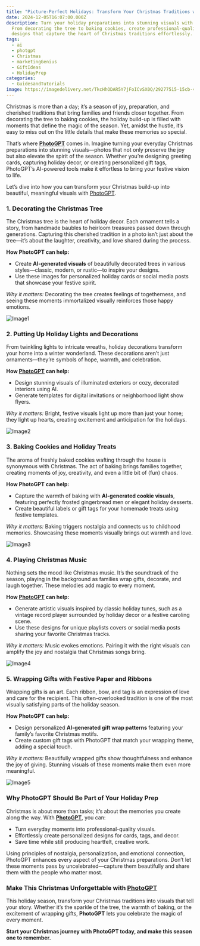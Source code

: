 ```yaml
---
title: "Picture-Perfect Holidays: Transform Your Christmas Traditions with PhotoGPT"
date: 2024-12-05T16:07:00.000Z
description: Turn your holiday preparations into stunning visuals with PhotoGPT!
  From decorating the tree to baking cookies, create professional-quality
  designs that capture the heart of Christmas traditions effortlessly.
tags:
  - ai
  - photgpt
  - Christmas
  - marketingGenius
  - GiftIdeas
  - HolidayPrep
categories:
  - GuidesandTutorials
image: https://imagedelivery.net/TkcHhODAR5Y7jFoICvSX0Q/29277515-15cb-4418-bed1-ba2f3f66aa00/width=768
---
```

Christmas is more than a day; it’s a season of joy, preparation, and cherished traditions that bring families and friends closer together. From decorating the tree to baking cookies, the holiday build-up is filled with moments that define the magic of the season. Yet, amidst the hustle, it’s easy to miss out on the little details that make these memories so special.  

That’s where **[PhotoGPT](https://www.photogptai.com/)** comes in. Imagine turning your everyday Christmas preparations into stunning visuals—photos that not only preserve the joy but also elevate the spirit of the season. Whether you’re designing greeting cards, capturing holiday decor, or creating personalized gift tags, PhotoGPT’s AI-powered tools make it effortless to bring your festive vision to life.  

Let’s dive into how you can transform your Christmas build-up into beautiful, meaningful visuals with [PhotoGPT](https://www.photogptai.com/).  



### **1. Decorating the Christmas Tree**  
The Christmas tree is the heart of holiday decor. Each ornament tells a story, from handmade baubles to heirloom treasures passed down through generations. Capturing this cherished tradition in a photo isn’t just about the tree—it’s about the laughter, creativity, and love shared during the process.  

**How PhotoGPT can help:**  
- Create **AI-generated visuals** of beautifully decorated trees in various styles—classic, modern, or rustic—to inspire your designs.  
- Use these images for personalized holiday cards or social media posts that showcase your festive spirit.  

*Why it matters:* Decorating the tree creates feelings of togetherness, and seeing these moments immortalized visually reinforces those happy emotions.  

![Image1](https://imagedelivery.net/TkcHhODAR5Y7jFoICvSX0Q/e46670e8-7e25-46f0-7ee6-962ab4593700/q=100)

### **2. Putting Up Holiday Lights and Decorations**  
From twinkling lights to intricate wreaths, holiday decorations transform your home into a winter wonderland. These decorations aren’t just ornaments—they’re symbols of hope, warmth, and celebration.  

**How [PhotoGPT](https://www.photogptai.com/) can help:**  
- Design stunning visuals of illuminated exteriors or cozy, decorated interiors using AI.  
- Generate templates for digital invitations or neighborhood light show flyers.  

*Why it matters:* Bright, festive visuals light up more than just your home; they light up hearts, creating excitement and anticipation for the holidays.  

![Image2](https://imagedelivery.net/TkcHhODAR5Y7jFoICvSX0Q/178e06c9-ecdc-4568-7b03-18907da37200/width=768)

### **3. Baking Cookies and Holiday Treats**  
The aroma of freshly baked cookies wafting through the house is synonymous with Christmas. The act of baking brings families together, creating moments of joy, creativity, and even a little bit of (fun) chaos.  

**How PhotoGPT can help:**  
- Capture the warmth of baking with **AI-generated cookie visuals**, featuring perfectly frosted gingerbread men or elegant holiday desserts.  
- Create beautiful labels or gift tags for your homemade treats using festive templates.  

*Why it matters:* Baking triggers nostalgia and connects us to childhood memories. Showcasing these moments visually brings out warmth and love.  

![Image3](https://imagedelivery.net/TkcHhODAR5Y7jFoICvSX0Q/7f6d1755-2254-45e6-5c45-6dfe3e4fb800/width=768)

### **4. Playing Christmas Music**  
Nothing sets the mood like Christmas music. It’s the soundtrack of the season, playing in the background as families wrap gifts, decorate, and laugh together. These melodies add magic to every moment.  

**How [PhotoGPT](https://www.photogptai.com/) can help:**  
- Generate artistic visuals inspired by classic holiday tunes, such as a vintage record player surrounded by holiday decor or a festive caroling scene.  
- Use these designs for unique playlists covers or social media posts sharing your favorite Christmas tracks.  

*Why it matters:* Music evokes emotions. Pairing it with the right visuals can amplify the joy and nostalgia that Christmas songs bring.  

![Image4](https://imagedelivery.net/TkcHhODAR5Y7jFoICvSX0Q/7589f5f5-fa21-45c7-e941-ebdbc8da8400/q=100)

### **5. Wrapping Gifts with Festive Paper and Ribbons**  
Wrapping gifts is an art. Each ribbon, bow, and tag is an expression of love and care for the recipient. This often-overlooked tradition is one of the most visually satisfying parts of the holiday season.  

**How PhotoGPT can help:**  
- Design personalized **AI-generated gift wrap patterns** featuring your family’s favorite Christmas motifs.  
- Create custom gift tags with PhotoGPT that match your wrapping theme, adding a special touch.  

*Why it matters:* Beautifully wrapped gifts show thoughtfulness and enhance the joy of giving. Stunning visuals of these moments make them even more meaningful.  

![Image5](https://imagedelivery.net/TkcHhODAR5Y7jFoICvSX0Q/5fb3697e-694f-4ad0-1c69-1386f571cb00/width=768)

### **Why PhotoGPT Should Be Part of Your Holiday Prep**  

Christmas is about more than tasks; it’s about the memories you create along the way. With **[PhotoGPT](https://www.photogptai.com/)**, you can:  
- Turn everyday moments into professional-quality visuals.  
- Effortlessly create personalized designs for cards, tags, and decor.  
- Save time while still producing heartfelt, creative work.  

Using principles of nostalgia, personalization, and emotional connection, PhotoGPT enhances every aspect of your Christmas preparations. Don’t let these moments pass by uncelebrated—capture them beautifully and share them with the people who matter most.  



### **Make This Christmas Unforgettable with [PhotoGPT](https://www.photogptai.com/)**  

This holiday season, transform your Christmas traditions into visuals that tell your story. Whether it’s the sparkle of the tree, the warmth of baking, or the excitement of wrapping gifts, **PhotoGPT** lets you celebrate the magic of every moment.  

**Start your Christmas journey with PhotoGPT today, and make this season one to remember.**
